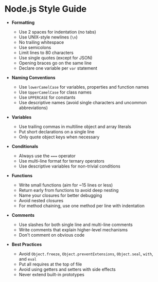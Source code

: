 # Node.js Style Guide
- **Formatting**
  - Use 2 spaces for indentation (no tabs)
  - Use UNIX-style newlines (`\n`)
  - No trailing whitespace
  - Use semicolons
  - Limit lines to 80 characters
  - Use single quotes (except for JSON)
  - Opening braces go on the same line
  - Declare one variable per `var` statement

- **Naming Conventions**
  - Use `lowerCamelCase` for variables, properties and function names
  - Use `UpperCamelCase` for class names
  - Use `UPPERCASE` for constants
  - Use descriptive names (avoid single characters and uncommon abbreviations)

- **Variables**
  - Use trailing commas in multiline object and array literals
  - Put short declarations on a single line
  - Only quote object keys when necessary

- **Conditionals**
  - Always use the `===` operator
  - Use multi-line format for ternary operators
  - Use descriptive variables for non-trivial conditions

- **Functions**
  - Write small functions (aim for ~15 lines or less)
  - Return early from functions to avoid deep nesting
  - Name your closures for better debugging
  - Avoid nested closures
  - For method chaining, use one method per line with indentation

- **Comments**
  - Use slashes for both single line and multi-line comments
  - Write comments that explain higher-level mechanisms
  - Don't comment on obvious code

- **Best Practices**
  - Avoid `Object.freeze`, `Object.preventExtensions`, `Object.seal`, `with`, and `eval`
  - Put all requires at the top of file
  - Avoid using getters and setters with side effects
  - Never extend built-in prototypes